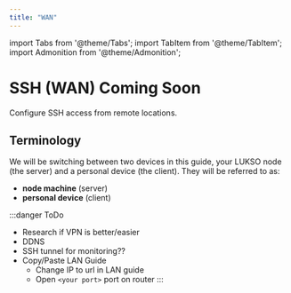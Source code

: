 ```yaml
---
title: "WAN"
---
```

import Tabs from '@theme/Tabs';
import TabItem from '@theme/TabItem';
import Admonition from '@theme/Admonition';

# SSH (WAN) Coming Soon
Configure SSH access from remote locations. 


## Terminology
We will be switching between two devices in this guide, your LUKSO node (the server) and a personal device (the client). They will be referred to as:
* **node machine** (server)
* **personal device** (client)

:::danger ToDo
- Research if VPN is better/easier
- DDNS
- SSH tunnel for monitoring??
- Copy/Paste LAN Guide
    - Change IP to url in LAN guide
    - Open `<your port>` port on router
:::
